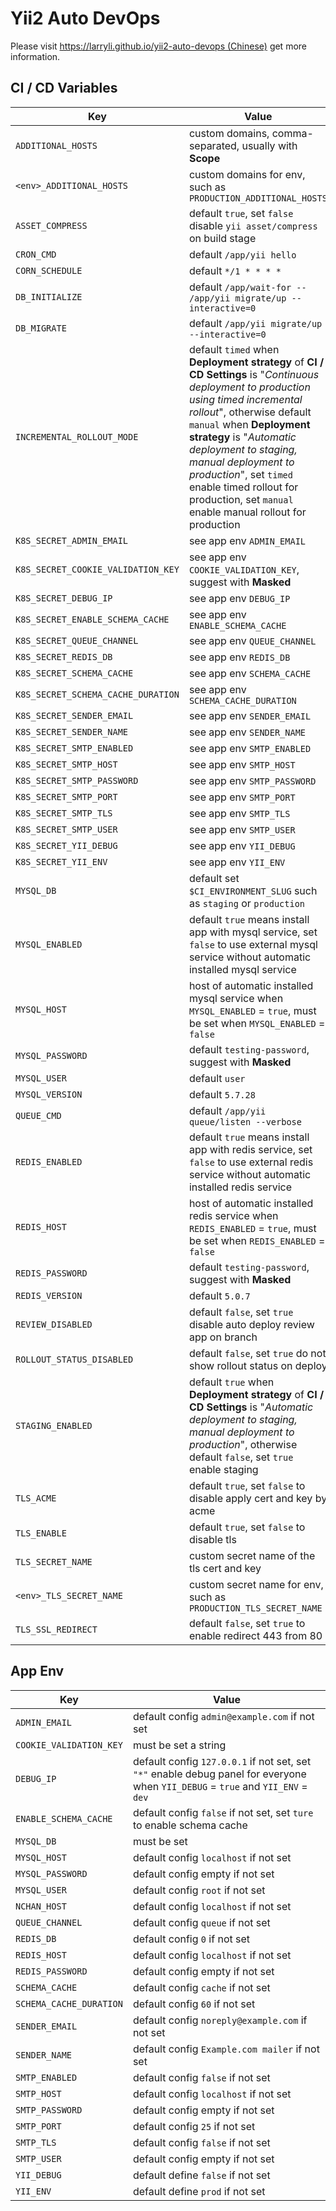 # Yii2 Auto DevOps

Please visit [https://larryli.github.io/yii2-auto-devops (Chinese)](https://larryli.github.io/yii2-auto-devops) get more information.

## CI / CD Variables

Key | Value
--- | ---
`ADDITIONAL_HOSTS` | custom domains, comma-separated, usually with **Scope**
`<env>_ADDITIONAL_HOSTS` | custom domains for env, such as `PRODUCTION_ADDITIONAL_HOSTS`
`ASSET_COMPRESS` | default `true`, set `false` disable `yii asset/compress` on build stage
`CRON_CMD` | default `/app/yii hello`
`CORN_SCHEDULE` | default `*/1 * * * *`
`DB_INITIALIZE` | default `/app/wait-for -- /app/yii migrate/up --interactive=0`
`DB_MIGRATE` | default `/app/yii migrate/up --interactive=0`
`INCREMENTAL_ROLLOUT_MODE` | default `timed` when **Deployment strategy** of **CI / CD Settings** is "*Continuous deployment to production using timed incremental rollout*", otherwise default `manual` when **Deployment strategy** is "*Automatic deployment to staging, manual deployment to production*", set `timed` enable timed rollout for production, set `manual` enable manual rollout for production  
`K8S_SECRET_ADMIN_EMAIL` | see app env `ADMIN_EMAIL`
`K8S_SECRET_COOKIE_VALIDATION_KEY` | see app env `COOKIE_VALIDATION_KEY`, suggest with **Masked**
`K8S_SECRET_DEBUG_IP` | see app env `DEBUG_IP`
`K8S_SECRET_ENABLE_SCHEMA_CACHE` | see app env `ENABLE_SCHEMA_CACHE`
`K8S_SECRET_QUEUE_CHANNEL` | see app env `QUEUE_CHANNEL`
`K8S_SECRET_REDIS_DB` | see app env `REDIS_DB`
`K8S_SECRET_SCHEMA_CACHE` | see app env `SCHEMA_CACHE`
`K8S_SECRET_SCHEMA_CACHE_DURATION` | see app env `SCHEMA_CACHE_DURATION`
`K8S_SECRET_SENDER_EMAIL` | see app env `SENDER_EMAIL`
`K8S_SECRET_SENDER_NAME` | see app env `SENDER_NAME`
`K8S_SECRET_SMTP_ENABLED` | see app env `SMTP_ENABLED`
`K8S_SECRET_SMTP_HOST` | see app env `SMTP_HOST`
`K8S_SECRET_SMTP_PASSWORD` | see app env `SMTP_PASSWORD`
`K8S_SECRET_SMTP_PORT` | see app env `SMTP_PORT`
`K8S_SECRET_SMTP_TLS` | see app env `SMTP_TLS`
`K8S_SECRET_SMTP_USER` | see app env `SMTP_USER`
`K8S_SECRET_YII_DEBUG` | see app env `YII_DEBUG`
`K8S_SECRET_YII_ENV` | see app env `YII_ENV`
`MYSQL_DB` | default set `$CI_ENVIRONMENT_SLUG` such as `staging` or `production`
`MYSQL_ENABLED` | default `true` means install app with mysql service, set `false` to use external mysql service without automatic installed mysql service
`MYSQL_HOST` | host of automatic installed mysql service when `MYSQL_ENABLED` = `true`, must be set when `MYSQL_ENABLED` = `false`
`MYSQL_PASSWORD` | default `testing-password`, suggest with **Masked**
`MYSQL_USER` | default `user`
`MYSQL_VERSION` | default `5.7.28`
`QUEUE_CMD` | default `/app/yii queue/listen --verbose`
`REDIS_ENABLED` | default `true` means install app with redis service, set `false` to use external redis service without automatic installed redis service
`REDIS_HOST` | host of automatic installed redis service when `REDIS_ENABLED` = `true`, must be set when `REDIS_ENABLED` = `false`
`REDIS_PASSWORD` | default `testing-password`, suggest with **Masked**
`REDIS_VERSION` | default `5.0.7`
`REVIEW_DISABLED` | default `false`, set `true` disable auto deploy review app on branch
`ROLLOUT_STATUS_DISABLED` | default `false`, set `true` do not show rollout status on deploy
`STAGING_ENABLED` | default `true` when **Deployment strategy** of **CI / CD Settings** is "*Automatic deployment to staging, manual deployment to production*", otherwise default `false`, set `true` enable staging
`TLS_ACME` | default `true`, set `false` to disable apply cert and key by acme
`TLS_ENABLE` | default `true`, set `false` to disable tls
`TLS_SECRET_NAME` | custom secret name of the tls cert and key
`<env>_TLS_SECRET_NAME` | custom secret name for env, such as `PRODUCTION_TLS_SECRET_NAME`
`TLS_SSL_REDIRECT` | default `false`, set `true` to enable redirect 443 from 80

## App Env

Key | Value
--- | ---
`ADMIN_EMAIL` | default config `admin@example.com` if not set
`COOKIE_VALIDATION_KEY` | must be set a string
`DEBUG_IP` | default config `127.0.0.1` if not set, set `"*"` enable debug panel for everyone when `YII_DEBUG` = `true` and `YII_ENV` = `dev`
`ENABLE_SCHEMA_CACHE` | default config `false` if not set, set `ture` to enable schema cache
`MYSQL_DB` | must be set
`MYSQL_HOST` | default config `localhost` if not set
`MYSQL_PASSWORD` | default config empty if not set
`MYSQL_USER` | default config `root` if not set
`NCHAN_HOST` | default config `localhost` if not set 
`QUEUE_CHANNEL` | default config `queue` if not set
`REDIS_DB` | default config `0` if not set
`REDIS_HOST` | default config `localhost` if not set 
`REDIS_PASSWORD` | default config empty if not set
`SCHEMA_CACHE` | default config `cache` if not set
`SCHEMA_CACHE_DURATION` | default config `60` if not set
`SENDER_EMAIL` | default config `noreply@example.com` if not set
`SENDER_NAME` | default config `Example.com mailer` if not set
`SMTP_ENABLED` | default config `false` if not set
`SMTP_HOST` | default config `localhost` if not set
`SMTP_PASSWORD` | default config empty if not set
`SMTP_PORT` | default config `25` if not set
`SMTP_TLS` | default config `false` if not set
`SMTP_USER` | default config empty if not set
`YII_DEBUG` | default define `false` if not set
`YII_ENV` | default define `prod` if not set
